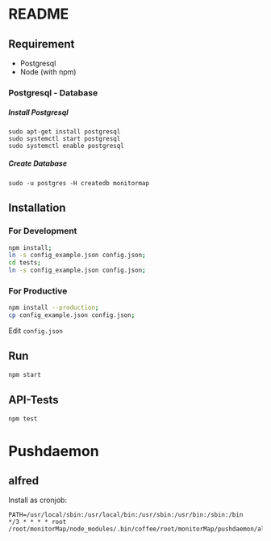 # README

## Requirement
- Postgresql
- Node (with npm)

### Postgresql - Database
##### Install Postgresql
```
sudo apt-get install postgresql
sudo systemctl start postgresql
sudo systemctl enable postgresql
```
##### Create Database
```
sudo -u postgres -H createdb monitormap
```
## Installation

### For Development

```bash
npm install;
ln -s config_example.json config.json;
cd tests;
ln -s config_example.json config.json;
```

### For Productive


```bash
npm install --production;
cp config_example.json config.json;
```

Edit `config.json`

## Run

```bash
npm start
```

## API-Tests

```bash
npm test
```

# Pushdaemon

## alfred
Install as cronjob:
```
PATH=/usr/local/sbin:/usr/local/bin:/usr/sbin:/usr/bin:/sbin:/bin
*/3 * * * * root /root/monitorMap/node_modules/.bin/coffee/root/monitorMap/pushdaemon/alfred.coffee

```
